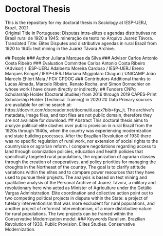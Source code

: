 # Doctoral Thesis
<p>This is the repository for my doctoral thesis in Sociology at IESP-UERJ, Brazil, 2021.<br>
Original Title in Portuguese: Disputas intra-elites e agendas distributivas no Brasil rural de 1920 a 1945: mineração de texto no Arquivo Juarez Távora.<br>
Translated Title: Elites Disputes and distributive agendas in rural Brazil from 1920 to 1945: text mining in the Juarez Távora Archive.</p>
## People
### Author
Juliana Marques da Silva
### Advisor
Carlos Antonio Costa Ribeiro
### Evaluation Committee
Carlos Antonio Costa Ribeiro (Advisor) / IESP-UERJ
Adalberto Moreira Cardoso / IESP-UERJ
Breno Marques Bringel / IESP-UERJ
Mariana Miggiolaro Chaguri / UNICAMP
João Marcelo Ehlert Maia / FGV CPDOC
### Contributors
Additional thanks to Lucas Almada, Marcelo Ribeiro, Renato Rocha, and Simon Bornschier on whose work I have drawn directly or indirectly. 
## Funders
CNPq Scholarship Holder (Doctoral Studies) from 2016 through 2019
CAPES-PrInt Scholarship Holder (Techincal Training) in 2020
## Data
Primary sources are available for online search at: https://docvirt.com/docreader.net/docmulti.aspx?bib=fgv_jt. The archive's metadata, image files, and text files are not public domain, therefore they are not available for download.
## Abstract
This doctoral thesis aims to analyze political elite clashes over public provision in rural Brazil from the 1920s through 1940s, when the country was experiencing modernization and state building processes. After the Brazilian Revolution of 1930 there was no specific regulation of rural work, nor extension of social rights to the countryside or agrarian reform. I compare negotiations regarding access to land through colonization policies, education and health policies that specifically targeted rural populations, the organization of agrarian classes through the creation of cooperatives, and policy priorities for managing the droughts in the Northeast of the country. The goal is to clarify attitude variations within the elites and to compare power resources that they have used to pursue their projects. The analysis is based on text mining and qualitative analysis of the Personal Archive of Juarez Távora, a military and revolutionary hero who acted as Minister of Agriculture under the Getúlio Vargas Administration. Elite coordination and collective action point out to two competing political projects in dispute within the State: a project of tutelary interventionism that was more excludent for rural populations, and another project of reformist interventionism, of a more distributive nature for rural populations. The two projects can be framed within the Conservative Modernization model.
### Keywords
Ruralism. Brazilian Revolution of 1930. Public Provision. Elites Studies. Conservative Modernization. 
